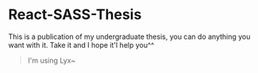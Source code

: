 # React-SASS-Thesis
This is a publication of my undergraduate thesis, you can do anything you want with it. Take it and I hope it'l help you^^

> I'm using Lyx~
